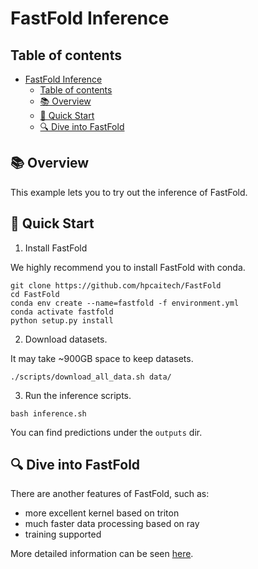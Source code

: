 # FastFold Inference

## Table of contents

- [FastFold Inference](#fastfold-inference)
  - [Table of contents](#table-of-contents)
  - [📚 Overview](#-overview)
  - [🚀 Quick Start](#-quick-start)
  - [🔍 Dive into FastFold](#-dive-into-fastfold)

## 📚 Overview

This example lets you to try out the inference of FastFold.

## 🚀 Quick Start

1. Install FastFold

We highly recommend you to install FastFold with conda.
```
git clone https://github.com/hpcaitech/FastFold
cd FastFold
conda env create --name=fastfold -f environment.yml
conda activate fastfold
python setup.py install
```

2. Download datasets.

It may take ~900GB space to keep datasets.
```
./scripts/download_all_data.sh data/
```

3. Run the inference scripts.

```
bash inference.sh
```
You can find predictions under the `outputs` dir.

## 🔍 Dive into FastFold

There are another features of FastFold, such as:
+ more excellent kernel based on triton
+ much faster data processing based on ray
+ training supported

More detailed information can be seen [here](https://github.com/hpcaitech/FastFold/).
